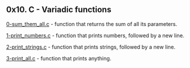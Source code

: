 ## 0x10. C - Variadic functions

[0-sum_them_all.c](./0-sum_them_all.c) -  function that returns the sum of all its parameters.

[1-print_numbers.c](./1-print_numbers.c) - function that prints numbers, followed by a new line.

[2-print_strings.c](./2-print_strings.c) - function that prints strings, followed by a new line.

[3-print_all.c](./3-print_all.c) - function that prints anything.


